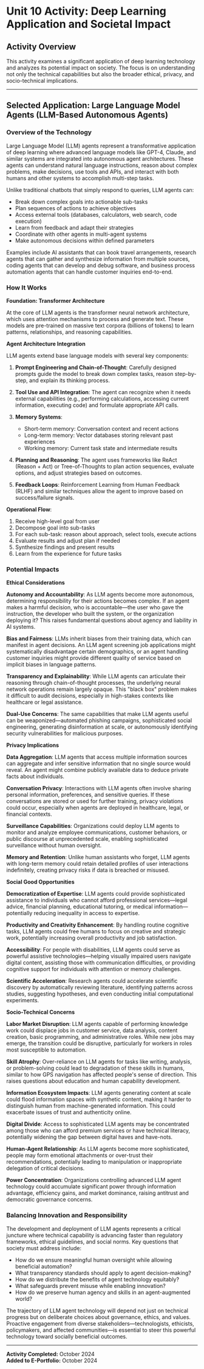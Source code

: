 # Unit 10 Activity: Deep Learning Application and Societal Impact

## Activity Overview

This activity examines a significant application of deep learning technology and analyzes its potential impact on society. The focus is on understanding not only the technical capabilities but also the broader ethical, privacy, and socio-technical implications.

---

## Selected Application: Large Language Model Agents (LLM-Based Autonomous Agents)

### Overview of the Technology

Large Language Model (LLM) agents represent a transformative application of deep learning where advanced language models like GPT-4, Claude, and similar systems are integrated into autonomous agent architectures. These agents can understand natural language instructions, reason about complex problems, make decisions, use tools and APIs, and interact with both humans and other systems to accomplish multi-step tasks.

Unlike traditional chatbots that simply respond to queries, LLM agents can:
- Break down complex goals into actionable sub-tasks
- Plan sequences of actions to achieve objectives
- Access external tools (databases, calculators, web search, code execution)
- Learn from feedback and adapt their strategies
- Coordinate with other agents in multi-agent systems
- Make autonomous decisions within defined parameters

Examples include AI assistants that can book travel arrangements, research agents that can gather and synthesize information from multiple sources, coding agents that can develop and debug software, and business process automation agents that can handle customer inquiries end-to-end.

### How It Works

**Foundation: Transformer Architecture**

At the core of LLM agents is the transformer neural network architecture, which uses attention mechanisms to process and generate text. These models are pre-trained on massive text corpora (billions of tokens) to learn patterns, relationships, and reasoning capabilities.

**Agent Architecture Integration**

LLM agents extend base language models with several key components:

1. **Prompt Engineering and Chain-of-Thought**: Carefully designed prompts guide the model to break down complex tasks, reason step-by-step, and explain its thinking process.

2. **Tool Use and API Integration**: The agent can recognize when it needs external capabilities (e.g., performing calculations, accessing current information, executing code) and formulate appropriate API calls.

3. **Memory Systems**: 
   - Short-term memory: Conversation context and recent actions
   - Long-term memory: Vector databases storing relevant past experiences
   - Working memory: Current task state and intermediate results

4. **Planning and Reasoning**: The agent uses frameworks like ReAct (Reason + Act) or Tree-of-Thoughts to plan action sequences, evaluate options, and adjust strategies based on outcomes.

5. **Feedback Loops**: Reinforcement Learning from Human Feedback (RLHF) and similar techniques allow the agent to improve based on success/failure signals.

**Operational Flow**:
1. Receive high-level goal from user
2. Decompose goal into sub-tasks
3. For each sub-task: reason about approach, select tools, execute actions
4. Evaluate results and adjust plan if needed
5. Synthesize findings and present results
6. Learn from the experience for future tasks

### Potential Impacts

**Ethical Considerations**

**Autonomy and Accountability**: As LLM agents become more autonomous, determining responsibility for their actions becomes complex. If an agent makes a harmful decision, who is accountable—the user who gave the instruction, the developer who built the system, or the organization deploying it? This raises fundamental questions about agency and liability in AI systems.

**Bias and Fairness**: LLMs inherit biases from their training data, which can manifest in agent decisions. An LLM agent screening job applications might systematically disadvantage certain demographics, or an agent handling customer inquiries might provide different quality of service based on implicit biases in language patterns.

**Transparency and Explainability**: While LLM agents can articulate their reasoning through chain-of-thought processes, the underlying neural network operations remain largely opaque. This "black box" problem makes it difficult to audit decisions, especially in high-stakes contexts like healthcare or legal assistance.

**Dual-Use Concerns**: The same capabilities that make LLM agents useful can be weaponized—automated phishing campaigns, sophisticated social engineering, generating disinformation at scale, or autonomously identifying security vulnerabilities for malicious purposes.

**Privacy Implications**

**Data Aggregation**: LLM agents that access multiple information sources can aggregate and infer sensitive information that no single source would reveal. An agent might combine publicly available data to deduce private facts about individuals.

**Conversation Privacy**: Interactions with LLM agents often involve sharing personal information, preferences, and sensitive queries. If these conversations are stored or used for further training, privacy violations could occur, especially when agents are deployed in healthcare, legal, or financial contexts.

**Surveillance Capabilities**: Organizations could deploy LLM agents to monitor and analyze employee communications, customer behaviors, or public discourse at unprecedented scale, enabling sophisticated surveillance without human oversight.

**Memory and Retention**: Unlike human assistants who forget, LLM agents with long-term memory could retain detailed profiles of user interactions indefinitely, creating privacy risks if data is breached or misused.

**Social Good Opportunities**

**Democratization of Expertise**: LLM agents could provide sophisticated assistance to individuals who cannot afford professional services—legal advice, financial planning, educational tutoring, or medical information—potentially reducing inequality in access to expertise.

**Productivity and Creativity Enhancement**: By handling routine cognitive tasks, LLM agents could free humans to focus on creative and strategic work, potentially increasing overall productivity and job satisfaction.

**Accessibility**: For people with disabilities, LLM agents could serve as powerful assistive technologies—helping visually impaired users navigate digital content, assisting those with communication difficulties, or providing cognitive support for individuals with attention or memory challenges.

**Scientific Acceleration**: Research agents could accelerate scientific discovery by automatically reviewing literature, identifying patterns across studies, suggesting hypotheses, and even conducting initial computational experiments.

**Socio-Technical Concerns**

**Labor Market Disruption**: LLM agents capable of performing knowledge work could displace jobs in customer service, data analysis, content creation, basic programming, and administrative roles. While new jobs may emerge, the transition could be disruptive, particularly for workers in roles most susceptible to automation.

**Skill Atrophy**: Over-reliance on LLM agents for tasks like writing, analysis, or problem-solving could lead to degradation of these skills in humans, similar to how GPS navigation has affected people's sense of direction. This raises questions about education and human capability development.

**Information Ecosystem Impacts**: LLM agents generating content at scale could flood information spaces with synthetic content, making it harder to distinguish human from machine-generated information. This could exacerbate issues of trust and authenticity online.

**Digital Divide**: Access to sophisticated LLM agents may be concentrated among those who can afford premium services or have technical literacy, potentially widening the gap between digital haves and have-nots.

**Human-Agent Relationship**: As LLM agents become more sophisticated, people may form emotional attachments or over-trust their recommendations, potentially leading to manipulation or inappropriate delegation of critical decisions.

**Power Concentration**: Organizations controlling advanced LLM agent technology could accumulate significant power through information advantage, efficiency gains, and market dominance, raising antitrust and democratic governance concerns.

### Balancing Innovation and Responsibility

The development and deployment of LLM agents represents a critical juncture where technical capability is advancing faster than regulatory frameworks, ethical guidelines, and social norms. Key questions that society must address include:

- How do we ensure meaningful human oversight while allowing beneficial automation?
- What transparency standards should apply to agent decision-making?
- How do we distribute the benefits of agent technology equitably?
- What safeguards prevent misuse while enabling innovation?
- How do we preserve human agency and skills in an agent-augmented world?

The trajectory of LLM agent technology will depend not just on technical progress but on deliberate choices about governance, ethics, and values. Proactive engagement from diverse stakeholders—technologists, ethicists, policymakers, and affected communities—is essential to steer this powerful technology toward socially beneficial outcomes.

---

**Activity Completed:** October 2024  
**Added to E-Portfolio:** October 2024

